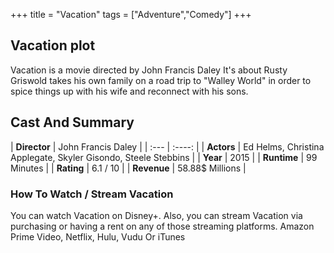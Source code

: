 +++
title = "Vacation"
tags = ["Adventure","Comedy"]
+++
## Vacation plot
Vacation is a movie directed by John Francis Daley It's about Rusty Griswold takes his own family on a road trip to "Walley World" in order to spice things up with his wife and reconnect with his sons.
## Cast And Summary
| **Director**      | John Francis Daley |
    | :---        |    :----:   |
    |  **Actors** | Ed Helms, Christina Applegate, Skyler Gisondo, Steele Stebbins |
    | **Year**   | 2015    |
    |  **Runtime** | 99 Minutes |
    |  **Rating** | 6.1 / 10 | 
    |  **Revenue** | 58.88$ Millions |
### How To Watch / Stream Vacation
You can watch Vacation on Disney+.
Also, you can stream Vacation via purchasing or having a rent on any of those streaming platforms.
Amazon Prime Video, Netflix, Hulu, Vudu Or iTunes